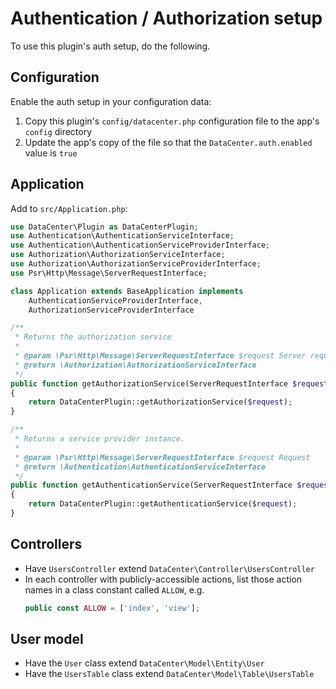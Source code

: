 # Authentication / Authorization setup

To use this plugin's auth setup, do the following.

## Configuration
Enable the auth setup in your configuration data:
1. Copy this plugin's `config/datacenter.php` configuration file to the app's `config` directory
2. Update the app's copy of the file so that the `DataCenter.auth.enabled` value is `true`

## Application
Add to `src/Application.php`:
```php
use DataCenter\Plugin as DataCenterPlugin;
use Authentication\AuthenticationServiceInterface;
use Authentication\AuthenticationServiceProviderInterface;
use Authorization\AuthorizationServiceInterface;
use Authorization\AuthorizationServiceProviderInterface;
use Psr\Http\Message\ServerRequestInterface;

class Application extends BaseApplication implements
    AuthenticationServiceProviderInterface,
    AuthorizationServiceProviderInterface
```

```php
/**
 * Returns the authorization service
 *
 * @param \Psr\Http\Message\ServerRequestInterface $request Server request
 * @return \Authorization\AuthorizationServiceInterface
 */
public function getAuthorizationService(ServerRequestInterface $request): AuthorizationServiceInterface
{
    return DataCenterPlugin::getAuthorizationService($request);
}

/**
 * Returns a service provider instance.
 *
 * @param \Psr\Http\Message\ServerRequestInterface $request Request
 * @return \Authentication\AuthenticationServiceInterface
 */
public function getAuthenticationService(ServerRequestInterface $request): AuthenticationServiceInterface
{
    return DataCenterPlugin::getAuthenticationService($request);
}
```


## Controllers
- Have `UsersController` extend `DataCenter\Controller\UsersController`
 - In each controller with publicly-accessible actions, list those action names in a class constant called `ALLOW`, e.g.
   ```php
   public const ALLOW = ['index', 'view'];
   ```

## User model
- Have the `User` class extend `DataCenter\Model\Entity\User`
- Have the `UsersTable` class extend `DataCenter\Model\Table\UsersTable`
